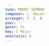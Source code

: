 ```yaml
---
tune: MOUNT VERNON
composer: L. Mason
arranger: F. E. B.
year: '-'
meter: 7s
key: C Major
anacrusis: 0
---
```

